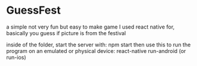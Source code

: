 # GuessFest
a simple not very fun but easy to make game I used react native for, basically you guess if picture is from the festival


inside of the folder, start the server with: npm start
then use this to run the program on an emulated or physical device: react-native run-android (or run-ios) 
